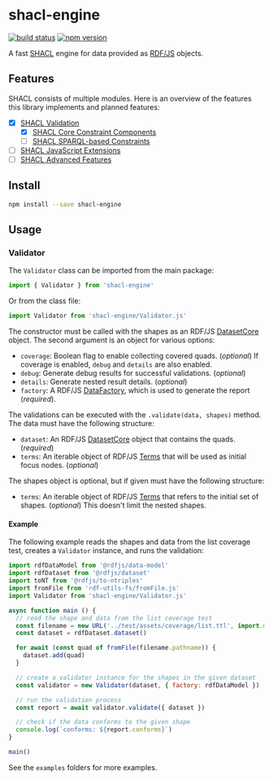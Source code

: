 # shacl-engine

[![build status](https://img.shields.io/github/actions/workflow/status/rdf-ext/shacl-engine/test.yaml?branch=master)](https://github.com/rdf-ext/shacl-engine/actions/workflows/test.yaml)
[![npm version](https://img.shields.io/npm/v/shacl-engine.svg)](https://www.npmjs.com/package/shacl-engine)

A fast [SHACL](https://www.w3.org/TR/shacl/) engine for data provided as [RDF/JS](http://rdf.js.org/data-model-spec/) objects.

## Features

SHACL consists of multiple modules.
Here is an overview of the features this library implements and planned features:

- [X] [SHACL Validation](https://www.w3.org/TR/shacl/#validation)
  - [X] [SHACL Core Constraint Components](https://www.w3.org/TR/shacl/#core-components)
  - [ ] [SHACL SPARQL-based Constraints](https://www.w3.org/TR/shacl/#sparql-constraints)
- [ ] [SHACL JavaScript Extensions](https://www.w3.org/TR/shacl-js/)
- [ ] [SHACL Advanced Features](https://w3c.github.io/shacl/shacl-af/)

## Install

```bash
npm install --save shacl-engine
```

## Usage

### Validator

The `Validator` class can be imported from the main package:

```javascript
import { Validator } from 'shacl-engine'
```

Or from the class file:

```javascript
import Validator from 'shacl-engine/Validator.js'
```

The constructor must be called with the shapes as an RDF/JS [DatasetCore](https://rdf.js.org/dataset-spec/#datasetcore-interface) object.
The second argument is an object for various options:

- `coverage`: Boolean flag to enable collecting covered quads. (*optional*)
  If coverage is enabled, `debug` and `details` are also enabled.
- `debug`: Generate debug results for successful validations. (*optional*)
- `details`: Generate nested result details. (*optional*)
- `factory`: A RDF/JS [DataFactory](http://rdf.js.org/data-model-spec/#datafactory-interface), which is used to generate the report (*required*).

The validations can be executed with the `.validate(data, shapes)` method.
The data must have the following structure:

- `dataset`: An RDF/JS [DatasetCore](https://rdf.js.org/dataset-spec/#datasetcore-interface) object that contains the quads. (*required*)
- `terms`: An iterable object of RDF/JS [Terms](http://rdf.js.org/data-model-spec/#term-interface) that will be used as initial focus nodes. (*optional*)

The shapes object is optional, but if given must have the following structure:

- `terms`: An iterable object of RDF/JS [Terms](http://rdf.js.org/data-model-spec/#term-interface) that refers to the initial set of shapes. (*optional*)
  This doesn't limit the nested shapes.

#### Example

The following example reads the shapes and data from the list coverage test, creates a `Validator` instance, and runs the validation:

```javascript
import rdfDataModel from '@rdfjs/data-model'
import rdfDataset from '@rdfjs/dataset'
import toNT from '@rdfjs/to-ntriples'
import fromFile from 'rdf-utils-fs/fromFile.js'
import Validator from 'shacl-engine/Validator.js'

async function main () {
  // read the shape and data from the list coverage test
  const filename = new URL('../test/assets/coverage/list.ttl', import.meta.url)
  const dataset = rdfDataset.dataset()

  for await (const quad of fromFile(filename.pathname)) {
    dataset.add(quad)
  }

  // create a validator instance for the shapes in the given dataset
  const validator = new Validator(dataset, { factory: rdfDataModel })

  // run the validation process
  const report = await validator.validate({ dataset })

  // check if the data conforms to the given shape
  console.log(`conforms: ${report.conforms}`)
}

main()
```

See the `examples` folders for more examples.

